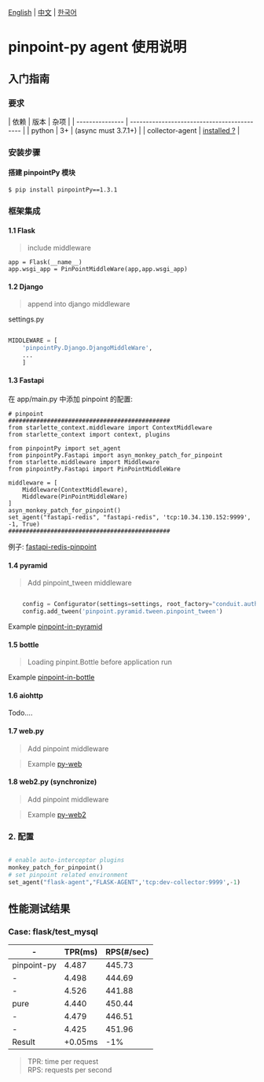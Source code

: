 [English](Readme.md) | [中文](Readme-CN.md) | [한국어](Readme-KR.md)

# pinpoint-py agent 使用说明

## 入门指南

### 要求

| 依赖            | 版本                                        | 杂项                |
| --------------- | ------------------------------------------- |
| python          | 3+                                          | (async must 3.7.1+) |
| collector-agent | [installed ?](../collector-agent/Readme.md) |

### 安装步骤

#### 搭建 pinpointPy 模块

```shell
$ pip install pinpointPy==1.3.1
```

### 框架集成


#### 1.1 Flask

> include middleware

```
app = Flask(__name__)
app.wsgi_app = PinPointMiddleWare(app,app.wsgi_app)
```

#### 1.2 Django

> append into django middleware


settings.py

```python

MIDDLEWARE = [
    'pinpointPy.Django.DjangoMiddleWare',
    ...
    ]

```

#### 1.3 Fastapi
在 app/main.py 中添加 pinpoint 的配置:
```
# pinpoint
##############################################
from starlette_context.middleware import ContextMiddleware
from starlette_context import context, plugins

from pinpointPy import set_agent
from pinpointPy.Fastapi import asyn_monkey_patch_for_pinpoint
from starlette.middleware import Middleware
from pinpointPy.Fastapi import PinPointMiddleWare

middleware = [
    Middleware(ContextMiddleware),
    Middleware(PinPointMiddleWare)
]
asyn_monkey_patch_for_pinpoint()
set_agent("fastapi-redis", "fastapi-redis", 'tcp:10.34.130.152:9999', -1, True)
##############################################
```
例子: [fastapi-redis-pinpoint](https://github.com/EyelynSu/fastapi-redis-pinpoint)


#### 1.4 pyramid

> Add pinpoint_tween middleware

```python

    config = Configurator(settings=settings, root_factory="conduit.auth.RootFactory")
    config.add_tween('pinpoint.pyramid.tween.pinpoint_tween')

```

Example [pinpoint-in-pyramid](https://github.com/eeliu/pinpoint-in-pyramid)

#### 1.5 bottle

> Loading pinpint.Bottle before application run

Example [pinpoint-in-bottle](https://github.com/eeliu/pinpoint-in-bottle)

#### 1.6 aiohttp

Todo....

#### 1.7 web.py

> Add pinpoint middleware

> Example [py-web](https://github.com/eeliu/pinpoint-in-pyweb)


#### 1.8 web2.py (synchronize)

> Add pinpoint middleware

> Example [py-web2](https://github.com/eeliu/pinpoint-in-pyweb2)

### 2. 配置

```py

# enable auto-interceptor plugins
monkey_patch_for_pinpoint()
# set pinpoint related environment
set_agent("flask-agent","FLASK-AGENT",'tcp:dev-collector:9999',-1)

```

## 性能测试结果

### Case: flask/test_mysql

| -           | TPR(ms) | RPS(#/sec) |
| ----------- | ------- | ---------- |
| pinpoint-py | 4.487   | 445.73     |
| -           | 4.498   | 444.69     |
| -           | 4.526   | 441.88     |
| pure        | 4.440   | 450.44     |
| -           | 4.479   | 446.51     |
| -           | 4.425   | 451.96     |
| Result      | +0.05ms | -1%        |

> TPR: time per request         
> RPS: requests per second